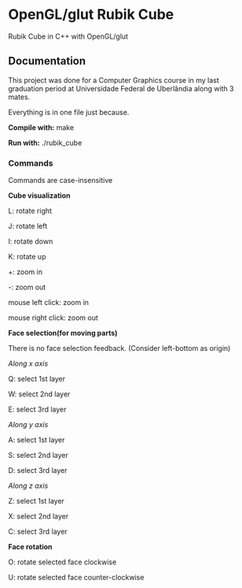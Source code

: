 # OpenGL/glut Rubik Cube
Rubik Cube in C++ with OpenGL/glut

## Documentation

This project was done for a Computer Graphics course in my last graduation period at Universidade Federal de Uberlândia along with 3 mates.

Everything is in one file just because.

**Compile with:** make

**Run with:** ./rubik\_cube

### Commands

Commands are case-insensitive

**Cube visualization**

L: rotate right

J: rotate left

I: rotate down

K: rotate up

+: zoom in

-: zoom out

mouse left click: zoom in

mouse right click: zoom out

**Face selection(for moving parts)**

There is no face selection feedback.
(Consider left-bottom as origin)

*Along x axis*

Q: select 1st layer

W: select 2nd layer

E: select 3rd layer

*Along y axis*

A: select 1st layer

S: select 2nd layer

D: select 3rd layer

*Along z axis*

Z: select 1st layer

X: select 2nd layer

C: select 3rd layer

**Face rotation**

O: rotate selected face clockwise

U: rotate selected face counter-clockwise
